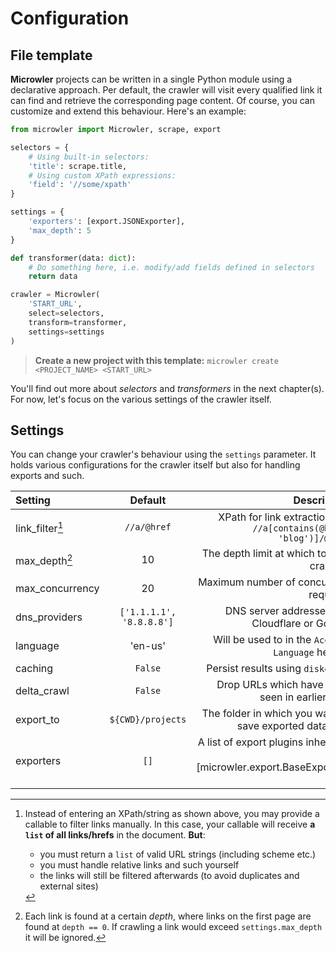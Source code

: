 # Configuration
## File template
**Microwler** projects can be written in a single Python module using a declarative approach. 
Per default, the crawler will visit every qualified link it can find and retrieve the corresponding page content.
Of course, you can customize and extend this behaviour. Here's an example:

````python
from microwler import Microwler, scrape, export

selectors = {
    # Using built-in selectors:
    'title': scrape.title,
    # Using custom XPath expressions:
    'field': '//some/xpath'
}

settings = {
    'exporters': [export.JSONExporter],
    'max_depth': 5
}

def transformer(data: dict):
    # Do something here, i.e. modify/add fields defined in selectors
    return data

crawler = Microwler(
    'START_URL',
    select=selectors,
    transform=transformer,
    settings=settings
)
````

> **Create a new project with this template:** 
> `microwler create <PROJECT_NAME> <START_URL>`

You'll find out more about *selectors* and *transformers* in the next chapter(s). For now, let's focus
on the various settings of the crawler itself.

## Settings
You can change your crawler's behaviour using the `settings` parameter. It holds various configurations
for the crawler itself but also for handling exports and such.

| Setting | Default | Description |
| :------------- | :-------------: | -----------: |
| link_filter[^1] | `//a/@href` | XPath for link extraction, i.e. <br> `//a[contains(@href, 'blog')]/@href`
| max_depth[^2] | 10 | The depth limit at which to stop crawling |
| max_concurrency | 20 | Maximum number of concurrent requests |
| dns_providers | `['1.1.1.1', '8.8.8.8']` | DNS server addresses, i.e. Cloudflare or Google |
| language | 'en-us' | Will be used to in the `Accept-Language` header |
| caching | `False` | Persist results using `diskcache` |
| delta_crawl | `False` | Drop URLs which have been seen in earlier runs |
| export_to | `${CWD}/projects` | The folder in which you want to save exported data files |
| exporters | `[]` | A list of export plugins inheriting from [microwler.export.BaseExporter][] |


[^1]:
    Instead of entering an XPath/string as shown above, you may provide a
    callable to filter links manually. In this case, your callable will 
    receive **a `list` of all links/hrefs** in the document. **But**:
    
    - you must return a `list` of valid URL strings (including scheme etc.)
    - you must handle relative links and such yourself
    - the links will still be filtered afterwards (to avoid duplicates and external sites)
    
[^2]:
    Each link is found at a certain *depth*, where links on the first page
    are found at `depth == 0`. If crawling a link would exceed `settings.max_depth`
    it will be ignored.